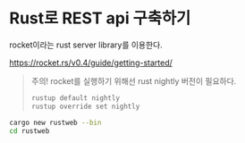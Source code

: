 # Rust로 REST api 구축하기

rocket이라는 rust server library를 이용한다.

https://rocket.rs/v0.4/guide/getting-started/

> 주의! rocket를 실행하기 위해선 rust nightly 버전이 필요하다.
> ```sh
> rustup default nightly
> rustup override set nightly
> ```

```sh
cargo new rustweb --bin
cd rustweb
```
